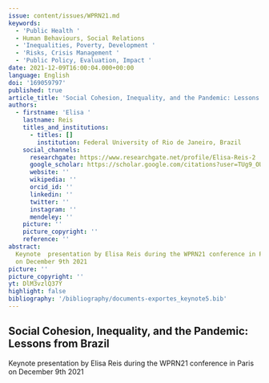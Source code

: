 ```yaml
---
issue: content/issues/WPRN21.md
keywords:
  - 'Public Health '
  - Human Behaviours, Social Relations
  - 'Inequalities, Poverty, Development '
  - 'Risks, Crisis Management '
  - 'Public Policy, Evaluation, Impact '
date: 2021-12-09T16:00:04.000+00:00
language: English
doi: '169059797'
published: true
article_title: 'Social Cohesion, Inequality, and the Pandemic: Lessons from Brazil'
authors:
  - firstname: 'Elisa '
    lastname: Reis
    titles_and_institutions:
      - titles: []
        institution: Federal University of Rio de Janeiro, Brazil
    social_channels:
      researchgate: https://www.researchgate.net/profile/Elisa-Reis-2
      google_scholar: https://scholar.google.com/citations?user=TUg9_OUAAAAJ&hl=en
      website: ''
      wikipedia: ''
      orcid_id: ''
      linkedin: ''
      twitter: ''
      instagram: ''
      mendeley: ''
    picture: ''
    picture_copyright: ''
    reference: ''
abstract:
  Keynote  presentation by Elisa Reis during the WPRN21 conference in Paris
  on December 9th 2021
picture: ''
picture_copyright: ''
yt: DlM3vzlQ37Y
highlight: false
bibliography: '/bibliography/documents-exportes_keynote5.bib'
---
```


## Social Cohesion, Inequality, and the Pandemic: Lessons from Brazil

Keynote presentation by Elisa Reis during the WPRN21 conference in Paris on December 9th 2021

<Youtube yt="DlM3vzlQ37Y" caption ="Elisa Reis: Social Cohesion, Inequality, and the Pandemic: Lessons from Brazil"></Youtube>
